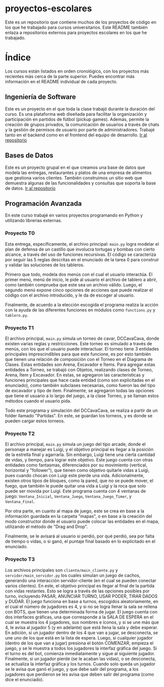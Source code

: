 # proyectos-escolares
Este es un repositorio que contiene muchos de los proyectos de código en los que he trabajado para cursos universitarios. Este README también enlaza a repositorios externos para proyectos escolares en los que he trabajado.

# Índice
Los cursos están listados en orden cronológico, con los proyectos más recientes más cerca de la parte superior.
Puedes encontrar más información en el README individual de cada proyecto.

## Ingeniería de Software
Este es un proyecto en el que toda la clase trabajó durante la duración del curso. Es una plataforma web diseñada para facilitar la organización y participación en partidos de fútbol (pickup games). Además, permite la creación de grupos privados, la comunicación de usuarios a través de chats y la gestión de permisos de usuario por parte de administradores. Trabajé tanto en el backend como en el frontend del equipo de desarrollo.
[Ir al repositorio](https://github.com/IIC2143/2024-1-grupo-12)

## Bases de Datos
Este es un proyecto grupal en el que creamos una base de datos que modela las entregas, restaurantes y platos de una empresa de alimentos que gestiona varios clientes. También construimos un sitio web que demuestra algunas de las funcionalidades y consultas que soporta la base de datos.
[Ir al repositorio](https://github.com/ilungenstrass/Proyecto-BD-52)

## Programación Avanzada
En este curso trabajé en varios proyectos programando en Python y utilizando librerias externas. 


### Proyecto T0
Esta entrega, específicamente, el archivo principal: `main.py` logra modelar el plan de defensa de un castillo que involucra tortugas y bombas con cierto alcance, a través del uso de funciones recursivas. El código se caracteriza por seguir las 5 reglas descritas en el enunciado de la tarea 0 para construir y validar las soluciones de los tableros.

Primero que todo, modela dos menús con el cual el usuario interactúa. El primer menú, menú de inicio, le pide al usuario el archivo de tablero a abrir, como también comprueba que este sea un archivo válido. Luego, el segundo menú expone cinco opciones de acciones que puede realizar el código con el archivo introducido, y le da de escoger al usuario.

Finalmente, de acuerdo a la elección escogida el programa realiza la acción con la ayuda de las diferentes funciones en módulos como `functions.py` y `tablero.py`.

### Proyecto T1
El archivo principal, `main.py` simula un torneo de cavar, DCCavaCava, donde existen varias reglas y restricciones. Este torneo es simulado a través de menús, con los que el usuario puede interactuar. El torneo tiene 3 entidades principales imprescindibles para que este funcione, es por esto también que tienen una relación de composición con el Torneo en el Diagrama de Clases. Estas entidades son Arena, Excavador e Ítems. Para agregar estas entidades a Torneo, se trabajó con Objetos, realizando clases de Torneo, Arena, Ítem y Excavador. En estas, se agregaron las características y funciones principales que hace cada entidad (como son explicitadas en el enunciado), como también subclases necesarias, como fueron las del tipo de excavador y tipo de ítem. Finalmente, se agregaron todas las opciones que tiene el usuario a lo largo del juego, a la clase Torneo, y se llaman estos métodos cuando el usuario pida.

Todo este programa y simulación del DCCavaCava, se realiza a partir de un folder llamado "Partidas". En este, se guardan los torneos, y es donde se pueden cargar estos torneos.

### Proyecto T2
El archivo principal, `main.py` simula un juego del tipo arcade, donde el personaje a manejar es Luigi, y el objetivo principal es llegar a la posición de la estrella final y agarrarla. Sin embargo, Luigi tiene una cierta cantidad de vidas, y tiempo, para lograr este objetivo. Este juego cuenta con otras entidades como fantasmas, diferenciados por su movimiento (vertical, horizontal y "follower"), que tienen como objetivo quitarle vidas a Luigi, pues cuando chocan con Luigi este pierde una vida. Adicionalmente, existen otros tipos de bloques, como la pared, que no se puede mover, el fuego, que también le puede quitar una vida a Luigi y la roca que solo puede ser movida por Luigi. Este programa cuenta con 4 ventanas de juego: `Ventana_Inicial`, `Ventana_Juego`, `Ventana_Juego_Timer`, y `Ventana_Final`.

Por otra parte, en cuanto al mapa de juego, este se crea en base a la información guardada en la carpeta "mapas", o en base a la creación del modo constructor donde el usuario puede colocar las entidades en el mapa, utilizando el método de "Drag and Drop".

Finalmente, se le avisará al usuario si perdió, por qué perdió, sea por falta de tiempo o vidas, o si ganó, el puntaje final basado en lo explicitado en el enunciado.

### Proyecto T3
Los archivos principales son `cliente/main_cliente.py` y `servidor/main_servidor.py` los cuales simulan un juego de cachos, generando una interacción servidor-cliente (en el cual se pueden conectar varios clientes). En este, el objetivo principal es llegar al final de la partida con vidas restantes. Esto se logra a través de las opciones posibles por turno, incluyendo PASAR, ANUNCIAR TURNO, USAR PODER, TIRAR DADOS y DUDAR. El juego funciona en base a turnos, escogidos aleatoriamente, en el cual el número de jugadores es 4, y si no se logra llenar la sala se rellena con BOTS, que tienen una determinada forma de jugar. El juego cuenta con dos interfaces gráficas, una que corresponde a la SALA DE ESPERA en el cual se muestra los 4 jugadores, sus nombres e íconos, y si se une más que 4, le avisa al jugador 5 (y en adelante) que está llena la sala y debe esperar. En adición, si un jugador dentro de los 4 que van a jugar, se desconecta, se une uno de los que está en la lista de espera. Luego, si cualquier jugador (dentro de los que van a jugar) presiona el botón COMENZAR, empieza el juego, y se le muestra a todos los jugadores la interfaz gráfica del juego. Si el turno es del bot, comienza inmediatamente y sigue al siguiente jugador. Finalmente, si un jugador pierde (se le acaban las vidas), o se desconecta, se actualiza la interfaz gráfica y los turnos. Cuando solo queda un jugador se le avisa que ganó el juego, y que debe salir del programa, a los jugadores que perdieron se les avisa que deben salir del programa (como dice el enunciado).
